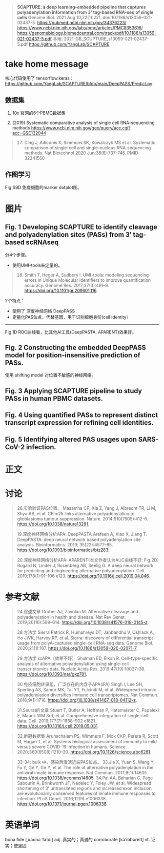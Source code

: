
> **SCAPTURE: a deep learning-embedded pipeline that captures polyadenylation information from 3' tag-based RNA-seq of single cells**
> Genome Biol. 2021 Aug 10;22(1):221. doi: 10.1186/s13059-021-02437-5.
> https://pubmed.ncbi.nlm.nih.gov/34376223/
> https://www.ncbi.nlm.nih.gov/labs/pmc/articles/PMC8353616/
> https://genomebiology.biomedcentral.com/track/pdf/10.1186/s13059-021-02437-5.pdf
> 本地: 2021-GB_SCUPTURE_s13059-021-02437-5.pdf
> https://github.com/YangLab/SCAPTURE


# take home message

核心代码使用了 tensorflow.keras：
https://github.com/YangLab/SCAPTURE/blob/main/DeepPASS/Predict.py


## 数据集
1. 10x 官网的6个PBMC数据集



2. (2019)  Systematic comparative analysis of single cell RNA-sequencing methods
https://www.ncbi.nlm.nih.gov/geo/query/acc.cgi?acc=GSE132044

> 17. Ding J, Adiconis X, Simmons SK, Kowalczyk MS et al. Systematic comparison of single-cell and single-nucleus RNA-sequencing methods. Nat Biotechnol 2020 Jun;38(6):737-746. PMID: 32341560


## 作图学习

Fig.S9D 免疫细胞的marker dotplot图。


# 图片

## Fig. 1 Developing SCAPTURE to identify cleavage and polyadenylation sites (PASs) from 3′ tag-based scRNAseq

分4个步骤。
- 使用UMI-tools来定量的。
>18. Smith T, Heger A, Sudbery I. UMI-tools: modeling sequencing errors in Unique Molecular Identifiers to improve quantification accuracy. Genome Res. 2017;27(3):491–9. https://doi.org/10.1101/gr.209601.116.

2个特点：
- 使用了 深度神经网络 DeepPASS
- 定量化PAS位点，代替基因，用于识别细胞身份(cell identity)


---
Fig.1D ROC曲线看，比其他AI工具(DeepPASTA, APARENT)效果好。




## Fig. 2 Constructing the embedded DeepPASS model for position-insensitive prediction of PASs.

使用 shifting model 对位置不敏感的神经网络。




## Fig. 3 Applying SCAPTURE pipeline to study PASs in human PBMC datasets.



## Fig. 4 Using quantified PASs to represent distinct transcript expression for refining cell identities.


## Fig. 5 Identifying altered PAS usages upon SARS-CoV-2 infection.



# 正文











# 讨论

> 26.实验验证PAS位置。
Masamha CP, Xia Z, Yang J, Albrecht TR, Li M, Shyu AB, et al. CFIm25 links alternative polyadenylation to glioblastoma tumour suppression. Nature. 2014;510(7505):412–6. https://doi.org/10.1038/nature13261.

> 19.深度神经网络分析APA: DeepPASTA
Arefeen A, Xiao X, Jiang T. DeepPASTA: deep neural network based polyadenylation site analysis. Bioinformatics. 2019; 35(22):4577–85. https://doi.org/10.1093/bioinformatics/btz283.

> 20.深度神经网络分析APA: APARENT(本文作者认为AUC曲线不好: Fig.2D)
Bogard N, Linder J, Rosenberg AB, Seelig G. A deep neural network for predicting and engineering alternative polyadenylation. Cell. 2019;178(1):91–106 e123. https://doi.org/10.1016/j.cell.2019.04.046.





# 参考文献

> 24.综述文章
Gruber AJ, Zavolan M. Alternative cleavage and polyadenylation in health and disease. Nat Rev Genet. 2019;20(10):599–614. https://doi.org/10.1038/s41576-019-0145-z.

> 28.方法学 Sierra
Patrick R, Humphreys DT, Janbandhu V, Oshlack A, Ho JWK, Harvey RP, et al. Sierra: discovery of differential transcript usage from polyA-captured single-cell RNA-seq data. Genome Biol. 2020;21(1):167. https://doi.org/10.1186/s13059-020-02071-7.

> 29.方法学 scAPA（效果不好）
Shulman ED, Elkon R. Cell-type-specific analysis of alternative polyadenylation using single-cell transcriptomics data. Nucleic Acids Res. 2019;47(19):10027–39. https://doi.org/10.1093/nar/gkz781.

> 30.免疫细胞转录组，广泛存在的内含子APA(iPA)
Singh I, Lee SH, Sperling AS, Samur MK, Tai YT, Fulciniti M, et al. Widespread intronic polyadenylation diversifies immune cell transcriptomes. Nat Commun. 2018;9(1):1716. https://doi.org/10.1038/s41467-018-04112-z.

> 31.Seurat的文章
Stuart T, Butler A, Hoffman P, Hafemeister C, Papalexi E, Mauck WM 3rd, et al. Comprehensive integration of single-cell data. Cell. 2019;177(7):1888–902 e1821. https://doi.org/10.1016/j.cell.2019.05.031.

> 32.新冠数据集
Arunachalam PS, Wimmers F, Mok CKP, Perera R, Scott M, Hagan T, et al. Systems biological assessment of immunity to mild versus severe COVID-19 infection in humans. Science. 2020;369(6508):1210–20. https://doi.org/10.1126/science.abc6261.


> 33-34: bulk 中，感染后激活近端PAS位点。
33.Jia X, Yuan S, Wang Y, Fu Y, Ge Y, Ge Y, et al. The role of alternative polyadenylation in the antiviral innate immune response. Nat Commun. 2017;8(1):14605. https://doi.org/10.1038/ncomms14605.
34.Pai AA, Baharian G, Page Sabourin A, Brinkworth JF, Nedelec Y, Foley JW, et al. Widespread shortening of 3' untranslated regions and increased exon inclusion are evolutionarily conserved features of innate immune responses to infection. PLoS Genet. 2016;12(9):e1006338. https://doi.org/10.1371/journal.pgen.1006338.






# 英语单词

bona fide  [ˌbəʊnə ˈfaɪdi] adj. 真实的；真诚的
corroborate [kəˈrɒbəreɪt] vt. 证实；使坚固




